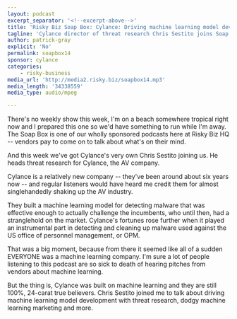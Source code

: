 ```yaml
---
layout: podcast
excerpt_separator: '<!--excerpt-above-->'
title: 'Risky Biz Soap Box: Cylance: Driving machine learning model development with threat research '
tagline: 'Cylance director of threat research Chris Sestito joins Soap Box...'
author: patrick-gray
explicit: 'No'
permalink: soapbox14
sponsor: cylance
categories:
    - risky-business
media_url: 'http://media2.risky.biz/soapbox14.mp3'
media_length: '34338559'
media_type: audio/mpeg

---
```

There's no weekly show this week, I'm on a beach somewhere tropical right now and I prepared this one so we'd have something to run while I'm away. The Soap Box is one of our wholly sponsored podcasts here at Risky Biz HQ -- vendors pay to come on to talk about what's on their mind.

And this week we've got Cylance's very own Chris Sestito joining us. He heads threat research for Cylance, the AV company.

Cylance is a relatively new company -- they've been around about six years now -- and regular listeners would have heard me credit them for almost singlehandedly shaking up the AV industry.

They built a machine learning model for detecting malware that was effective enough to actually challenge the incumbents, who until then, had a stranglehold on the market. Cylance's fortunes rose further when it played an instrumental part in detecting and cleaning up malware used against the US office of personnel management, or OPM.

That was a big moment, because from there it seemed like all of a sudden EVERYONE was a machine learning company. I'm sure a lot of people listening to this podcast are so sick to death of hearing pitches from vendors about machine learning.

But the thing is, Cylance was built on machine learning and they are still 100%, 24-carat true believers. Chris Sestito joined me to talk about driving machine learning model development with threat research, dodgy machine learning marketing and more. 